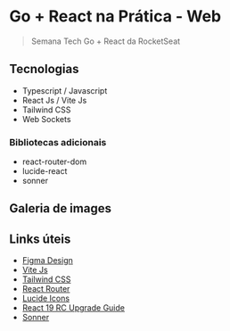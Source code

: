 # Go + React na Prática - Web

> Semana Tech Go + React da RocketSeat

## Tecnologias

- Typescript / Javascript
- React Js / Vite Js
- Tailwind CSS
- Web Sockets

### Bibliotecas adicionais

- react-router-dom
- lucide-react
- sonner

## Galeria de images

## Links úteis

- [Figma Design](https://www.figma.com/community/file/1402302237126862071)
- [Vite Js](https://vitejs.dev/guide/)
- [Tailwind CSS](https://tailwindcss.com/docs/guides/vite#react)
- [React Router](https://reactrouter.com/en/main/start/overview)
- [Lucide Icons](https://lucide.dev/guide/packages/lucide-react)
- [React 19 RC Upgrade Guide](https://react.dev/blog/2024/04/25/react-19-upgrade-guide)
- [Sonner](https://sonner.emilkowal.ski/)
